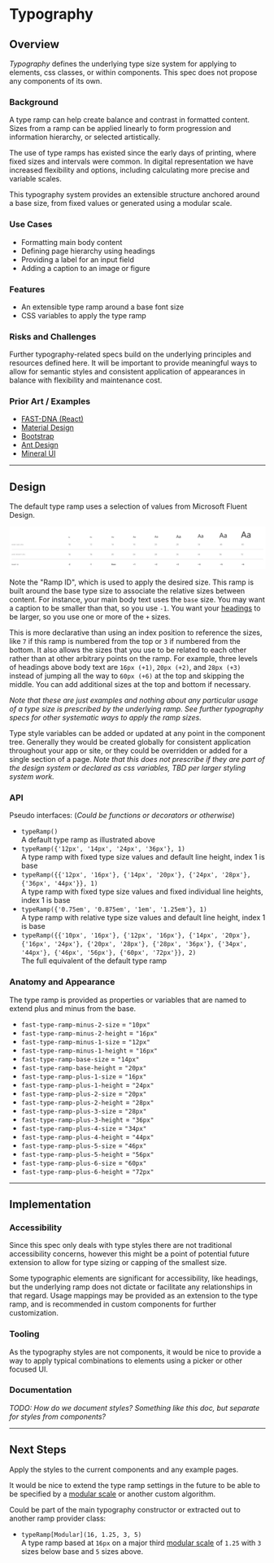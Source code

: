 # Typography

## Overview

*Typography* defines the underlying type size system for applying to elements, css classes, or within components. This spec does not propose any components of its own.

### Background

A type ramp can help create balance and contrast in formatted content. Sizes from a ramp can be applied linearly to form progression and information hierarchy, or selected artistically.

The use of type ramps has existed since the early days of printing, where fixed sizes and intervals were common. In digital representation we have increased flexibility and options, including calculating more precise and variable scales.

This typography system provides an extensible structure anchored around a base size, from fixed values or generated using a modular scale.

### Use Cases

- Formatting main body content
- Defining page hierarchy using headings
- Providing a label for an input field
- Adding a caption to an image or figure

### Features

- An extensible type ramp around a base font size
- CSS variables to apply the type ramp

### Risks and Challenges

Further typography-related specs build on the underlying principles and resources defined here. It will be important to provide meaningful ways to allow for semantic styles and consistent application of appearances in balance with flexibility and maintenance cost.

### Prior Art / Examples

- [FAST-DNA (React)](https://explore.fast.design/components/typography)
- [Material Design](https://material.io/design/typography/the-type-system.html)
- [Bootstrap](https://getbootstrap.com/docs/4.4/content/typography)
- [Ant Design](https://ant.design/components/typography)
- [Mineral UI](https://mineral-ui.netlify.com/typography)

---

## Design

The default type ramp uses a selection of values from Microsoft Fluent Design.

![](./images/type-ramp.png)

Note the "Ramp ID", which is used to apply the desired size. This ramp is built around the base type size to associate the relative sizes between content. For instance, your main body text uses the `base` size. You may want a caption to be smaller than that, so you use `-1`. You want your [headings](./headings.md) to be larger, so you use one or more of the `+` sizes.

This is more declarative than using an index position to reference the sizes, like `7` if this ramp is numbered from the top or `3` if numbered from the bottom. It also allows the sizes that you use to be related to each other rather than at other arbitrary points on the ramp. For example, three levels of headings above body text are `16px (+1)`, `20px (+2)`, and `28px (+3)` instead of jumping all the way to `60px (+6)` at the top and skipping the middle. You can add additional sizes at the top and bottom if necessary.

*Note that these are just examples and nothing about any particular usage of a type size is prescribed by the underlying ramp. See further typography specs for other systematic ways to apply the ramp sizes.*

Type style variables can be added or updated at any point in the component tree. Generally they would be created globally for consistent application throughout your app or site, or they could be overridden or added for a single section of a page. *Note that this does not prescribe if they are part of the design system or declared as css variables, TBD per larger styling system work.*

### API

Pseudo interfaces: (*Could be functions or decorators or otherwise*)

- `typeRamp()`  
A default type ramp as illustrated above
- `typeRamp({'12px', '14px', '24px', '36px'}, 1)`  
A type ramp with fixed type size values and default line height, index 1 is base
- `typeRamp({{'12px', '16px'}, {'14px', '20px'}, {'24px', '28px'}, {'36px', '44px'}}, 1)`  
A type ramp with fixed type size values and fixed individual line heights, index 1 is base
- `typeRamp({'0.75em', '0.875em', '1em', '1.25em'}, 1)`  
A type ramp with relative type size values and default line height, index 1 is base
- `typeRamp({{'10px', '16px'}, {'12px', '16px'}, {'14px', '20px'}, {'16px', '24px'}, {'20px', '28px'}, {'28px', '36px'}, {'34px', '44px'}, {'46px', '56px'}, {'60px', '72px'}}, 2)`  
The full equivalent of the default type ramp

### Anatomy and Appearance

The type ramp is provided as properties or variables that are named to extend plus and minus from the base.

- `fast-type-ramp-minus-2-size` = `"10px"`
- `fast-type-ramp-minus-2-height` = `"16px"`
- `fast-type-ramp-minus-1-size` = `"12px"`
- `fast-type-ramp-minus-1-height` = `"16px"`
- `fast-type-ramp-base-size` = `"14px"`
- `fast-type-ramp-base-height` = `"20px"`
- `fast-type-ramp-plus-1-size` = `"16px"`
- `fast-type-ramp-plus-1-height` = `"24px"`
- `fast-type-ramp-plus-2-size` = `"20px"`
- `fast-type-ramp-plus-2-height` = `"28px"`
- `fast-type-ramp-plus-3-size` = `"28px"`
- `fast-type-ramp-plus-3-height` = `"36px"`
- `fast-type-ramp-plus-4-size` = `"34px"`
- `fast-type-ramp-plus-4-height` = `"44px"`
- `fast-type-ramp-plus-5-size` = `"46px"`
- `fast-type-ramp-plus-5-height` = `"56px"`
- `fast-type-ramp-plus-6-size` = `"60px"`
- `fast-type-ramp-plus-6-height` = `"72px"`

---

## Implementation

### Accessibility

Since this spec only deals with type styles there are not traditional accessibility concerns, however this might be a point of potential future extension to allow for type sizing or capping of the smallest size.

Some typographic elements are significant for accessibility, like headings, but the underlying ramp does not dictate or facilitate any relationships in that regard. Usage mappings may be provided as an extension to the type ramp, and is recommended in custom components for further customization. 

### Tooling

As the typography styles are not components, it would be nice to provide a way to apply typical combinations to elements using a picker or other focused UI.

### Documentation

*TODO: How do we document styles? Something like this doc, but separate for styles from components?*

---

## Next Steps

Apply the styles to the current components and any example pages.

It would be nice to extend the type ramp settings in the future to be able to be specified by a [modular scale](https://type-scale.com/) or another custom algorithm.

Could be part of the main typography constructor or extracted out to another ramp provider class:

- `typeRamp[Modular](16, 1.25, 3, 5)`  
A type ramp based at `16px` on a major third [modular scale](https://type-scale.com/) of `1.25` with `3` sizes below base and `5` sizes above.
